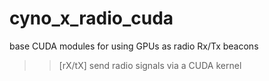 # cyno_x_radio_cuda
base CUDA modules for using GPUs as radio Rx/Tx beacons


>> 
>> [rX/tX]
>> send radio signals via a CUDA kernel
